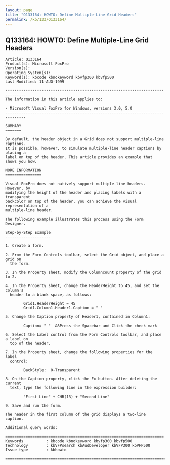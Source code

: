 ```yaml
---
layout: page
title: "Q133164: HOWTO: Define Multiple-Line Grid Headers"
permalink: /kb/133/Q133164/
---
```


## Q133164: HOWTO: Define Multiple-Line Grid Headers

	Article: Q133164
	Product(s): Microsoft FoxPro
	Version(s): 
	Operating System(s): 
	Keyword(s): kbcode kbnokeyword kbvfp300 kbvfp500
	Last Modified: 11-AUG-1999
	
	-------------------------------------------------------------------------------
	The information in this article applies to:
	
	- Microsoft Visual FoxPro for Windows, versions 3.0, 5.0 
	-------------------------------------------------------------------------------
	
	SUMMARY
	=======
	
	By default, the header object in a Grid does not support multiple-line captions.
	It is possible, however, to simulate multiple-line header captions by placing a
	label on top of the header. This article provides an example that shows you how.
	
	MORE INFORMATION
	================
	
	Visual FoxPro does not natively support multiple-line headers. However, by
	modifying the height of the header and placing labels with a transparent
	backcolor on top of the header, you can achieve the visual representation of a
	multiple-line header.
	
	The following example illustrates this process using the Form Designer.
	
	Step-by-Step Example
	--------------------
	
	1. Create a form.
	
	2. From the Form Controls toolbar, select the Grid object, and place a grid on
	  the form.
	
	3. In the Property sheet, modify the Columncount property of the grid to 2.
	
	4. In the Property sheet, change the HeaderHeight to 45, and set the column's
	  header to a blank space, as follows:
	
	        Grid1.HeaderHeight = 45
	        Grid1.Column1.Header1.Caption = " "
	
	5. Change the Caption property of Header1, contained in Column1:
	
	        Caption= " "  &&Press the Spacebar and Click the check mark
	
	6. Select the Label control from the Form Controls toolbar, and place a label on
	  top of the header.
	
	7. In the Property sheet, change the following properties for the label
	  control:
	
	        BackStyle:  0-Transparent
	
	8. On the Caption property, click the Fx button. After deleting the current
	  text, type the following line in the expression builder:
	
	        "First Line" + CHR(13) + "Second Line"
	
	9. Save and run the form.
	
	The header in the first column of the grid displays a two-line caption.
	
	Additional query words:
	
	======================================================================
	Keywords          : kbcode kbnokeyword kbvfp300 kbvfp500 
	Technology        : kbVFPsearch kbAudDeveloper kbVFP300 kbVFP500
	Issue type        : kbhowto
	
	=============================================================================
	
